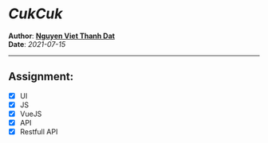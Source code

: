 # _**CukCuk**_
**Author**: __[Nguyen Viet Thanh Dat](https://github.com/v-datnvt2)__\
**Date**: *2021-07-15*
___

## Assignment:
- [X] UI
- [X] JS
- [X] VueJS
- [X] API
- [X] Restfull API
